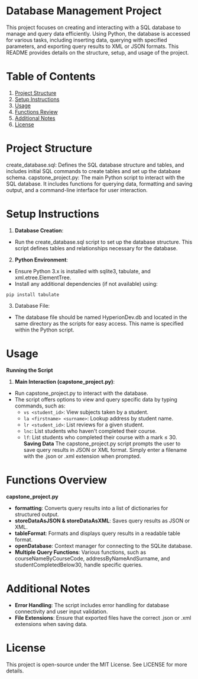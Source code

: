 # **Database Management Project**
This project focuses on creating and interacting with a SQL database to manage and query data efficiently. Using Python, the database is accessed for various tasks, including inserting data, querying with specified parameters, and exporting query results to XML or JSON formats. This README provides details on the structure, setup, and usage of the project.

# **Table of Contents**
1. [Project Structure](#project-structure)
2. [Setup Instructions](#setup-instructions)
3. [Usage](#usage)
4. [Functions Review](#functions-review)
5. [Additional Notes](#additional-notes)
6. [License](#license)

# **Project Structure**
create_database.sql: Defines the SQL database structure and tables, and includes initial SQL commands to create tables and set up the database schema.
capstone_project.py: The main Python script to interact with the SQL database. It includes functions for querying data, formatting and saving output, and a command-line interface for user interaction.

# **Setup Instructions**

1. **Database Creation**:

  * Run the create_database.sql script to set up the database structure. This script defines tables and relationships necessary for the database.

2. **Python Environment**:
  * Ensure Python 3.x is installed with sqlite3, tabulate, and xml.etree.ElementTree.
  * Install any additional dependencies (if not available) using:
  ```
  pip install tabulate
  ```

3. Database File:
* The database file should be named HyperionDev.db and located in the same directory as the scripts for easy access. This name is specified within the Python script.


# **Usage**
**Running the Script**
  1. **Main Interaction (capstone_project.py)**:
  * Run capstone_project.py to interact with the database.
  * The script offers options to view and query specific data by typing commands, such as:
    * ```vs <student_id>```: View subjects taken by a student.
    * ```la <firstname> <surname>```: Lookup address by student name.
    * ```lr <student_id>```: List reviews for a given student.
    * ```lnc```: List students who haven't completed their course.
    * ```lf```: List students who completed their course with a mark ≤ 30.
**Saving Data**
The capstone_project.py script prompts the user to save query results in JSON or XML format. Simply enter a filename with the .json or .xml extension when prompted.

# **Functions Overview**
**capstone_project.py**
  * **formatting**: Converts query results into a list of dictionaries for structured output.
  * **storeDataAsJSON & storeDataAsXML**: Saves query results as JSON or XML.
  * **tableFormat**: Formats and displays query results in a readable table format.
  * **openDatabase**: Context manager for connecting to the SQLite database.
  * **Multiple Query Functions**: Various functions, such as courseNameByCourseCode, addressByNameAndSurname, and studentCompletedBelow30, handle specific queries.

# **Additional Notes**
* **Error Handling**: The script includes error handling for database connectivity and user input validation.
* **File Extensions**: Ensure that exported files have the correct .json or .xml extensions when saving data.

# **License**
This project is open-source under the MIT License. See LICENSE for more details.

